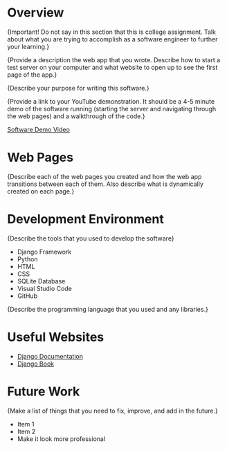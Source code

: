 # Overview

{Important!  Do not say in this section that this is college assignment.  Talk about what you are trying to accomplish as a software engineer to further your learning.}

{Provide a description the web app that you wrote. Describe how to start a test server on your computer and what website to open up to see the first page of the app.}

{Describe your purpose for writing this software.}

{Provide a link to your YouTube demonstration.  It should be a 4-5 minute demo of the software running (starting the server and navigating through the web pages) and a walkthrough of the code.}

[Software Demo Video](http://youtube.link.goes.here)

# Web Pages

{Describe each of the web pages you created and how the web app transitions between each of them.  Also describe what is dynamically created on each page.}

# Development Environment

{Describe the tools that you used to develop the software}
* Django Framework
* Python
* HTML
* CSS
* SQLite Database
* Visual Studio Code
* GitHub


{Describe the programming language that you used and any libraries.}

# Useful Websites

* [Django Documentation](https://docs.djangoproject.com/en/3.1/)
* [Django Book](https://djangobook.com/mdj2-models/)

# Future Work

{Make a list of things that you need to fix, improve, and add in the future.}
* Item 1
* Item 2
* Make it look more professional